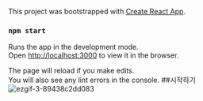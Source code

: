 This project was bootstrapped with [Create React App](https://github.com/facebook/create-react-app).

### `npm start`

Runs the app in the development mode.<br />
Open [http://localhost:3000](http://localhost:3000) to view it in the browser.

The page will reload if you make edits.<br />
You will also see any lint errors in the console.
##시작하기
![ezgif-3-89438c2dd083](https://user-images.githubusercontent.com/61913550/85098191-da602900-b234-11ea-8671-cd9778aa2311.gif)

